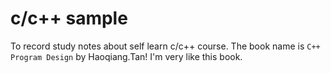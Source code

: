 # c/c++ sample

To record study notes about self learn c/c++ course. The book name is `C++ Program Design` by Haoqiang.Tan! I'm very like this book.
